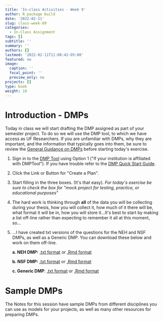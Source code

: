 ```yaml
---
title: 'In-class Activities - Week 9'
author: R package build
date: '2022-02-11'
slug: class-week-09
categories:
  - In-Class Assignment
tags: []
subtitle: ''
summary: ''
authors: []
lastmod: '2022-02-11T11:00:42-05:00'
featured: no
image:
  caption: ''
  focal_point: ''
  preview_only: no
projects: []
type: book
weight: 18
---
```



# Introduction - DMPs

Today in class we will start drafting the DMP assigned as part of your semester project. To do so we will use the DMP tool, to which we have access as UF Researchers. If you are unfamiliar with DMPs, why they are important, and the information that typically goes into them, be sure to review the [General Guidance on DMPs](https://dmptool.org/general_guidance) before starting today's exercise.

1. Sign in to the [DMP Tool](https://dmptool.org) using Option 1 ("If your institution is affiliated with DMPTool"). If you have trouble refer to the  [DMP Quick	Start	Guide](https://dmptool.org/help). 

2. Click the Link or Button for "Create a Plan". 

3. Start filling in the three boxes. (It's that easy). _For today's exercise be sure to check the box for "mock project for testing, practice, or educational purposes"_

4. The hard work is thinking through **all** of the data you will be collecting during your thesis, how you will collect it, how much of it there will be, what format it will be in, how you will store it...It's best to start by making a list off-line rather than expecting to remember it all at this moment, so...

5. ...I have created txt versions of the questions for the NEH and NSF DMPs, as well as a Generic DMP. You can download these below and work on them off-line.


    **a. NEH DMP:** [.txt format](https://raw.githubusercontent.com/BrunaLab/LAS6292_DataManagement/master/course-materials/class-sessions/09-DMP/neh_dmp_template.txt) or [.Rmd format](https://github.com/BrunaLab/LAS6292_DataManagement/blob/561ead6bc2a8361e447753c6ab741d7456a5b38d/course-materials/class-sessions/09-DMP/neh_dmp_template.Rmd)


    **b. NSF DMP:** [.txt format](https://raw.githubusercontent.com/BrunaLab/LAS6292_DataManagement/master/course-materials/class-sessions/09-DMP/nsf_dmp_template.txt) or [.Rmd format](https://github.com/BrunaLab/LAS6292_DataManagement/blob/master/course-materials/class-sessions/09-DMP/nsf_dmp_template.Rmd)

    **c. Generic DMP**: [.txt format](https://raw.githubusercontent.com/BrunaLab/LAS6292_DataManagement/master/course-materials/class-sessions/09-DMP/generic_dmp_template.txt) or [.Rmd format](https://github.com/BrunaLab/LAS6292_DataManagement/blob/master/course-materials/class-sessions/09-DMP/generic_dmp_template.Rmd)
    
# Sample DMPs

The Notes for this session have sample DMPs from different disciplines you can use as models for your projects, as well as many other resources for preparing DMPs.
